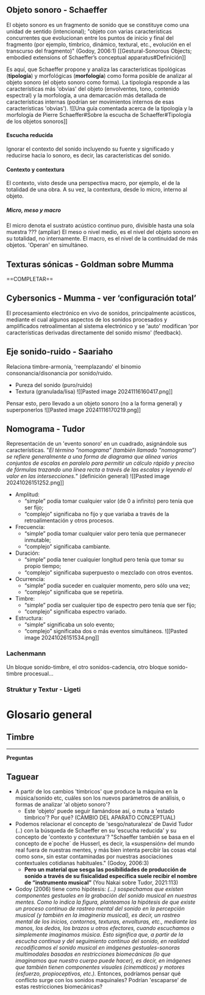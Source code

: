 ## Objeto sonoro - Schaeffer
El objeto sonoro es un fragmento de sonido que se constituye como una unidad de sentido (intencional); "objeto con varias características concurrentes que evolucionan entre los puntos de inicio y final del fragmento (por ejemplo, tímbrico, dinámico, textural, etc., evolución en el transcurso del fragmento)" (Godoy, 2006:1)
[[Gestural-Sonorous Objects; embodied extensions of Schaeffer’s conceptual apparatus#Definición]]

Es aquí, que Schaeffer propone y analiza las características tipológicas (**tipología**) y morfológicas (**morfología**) como forma posible de analizar al objeto sonoro (el objeto sonoro como forma). La tipología responde a las características más 'obvias' del objeto (envolventes, tono, contenido espectral) y la morfología, a una demarcación más detallada de características internas (podrían ser movimientos internos de esas características 'obvias').
![[Una guía comentada acerca de la tipología y la morfología de Pierre Schaeffer#Sobre la escucha de Schaeffer#Tipología de los objetos sonoros]]
#### Escucha reducida
Ignorar el contexto del sonido incluyendo su fuente y significado y reducirse hacia lo sonoro, es decir, las características del sonido.
#### Contexto y contextura
El contexto, visto desde una perspectiva macro, por ejemplo, el de la totalidad de una obra. A su vez, la contextura, desde lo micro, interno al objeto.
##### Micro, meso y macro
El micro denota el sustrato acústico continuo puro, divisible hasta una sola muestra ??? (ampliar)
El meso o nivel medio, es el nivel del objeto sonoro en su totalidad, no internamente.
El macro, es el nivel de la continuidad de más objetos.
'Operan' en simultáneo.

## Texturas sónicas - Goldman sobre Mumma
==COMPLETAR==

## Cybersonics - Mumma - ver ‘configuración total’
El procesamiento electrónico en vivo de sonidos, principalmente acústicos, mediante el cual algunos aspectos de los sonidos procesados y amplificados retroalimentan al sistema electrónico y se 'auto' modifican ‘por características derivadas directamente del sonido mismo' (feedback).
## Eje sonido-ruido - Saariaho
Relaciona timbre-armonía, 'reemplazando' el binomio consonancia/disonancia por sonido/ruido.
- Pureza del sonido (puro/ruido)
- Textura (granulada/lisa)
![[Pasted image 20241116160417.png]]

Pensar esto, pero llevado a un objeto sonoro (no a la forma general) y superponerlos
![[Pasted image 20241116170219.png]]
## Nomograma - Tudor
Representación de un 'evento sonoro' en un cuadrado, asignándole sus características.
"*El término “nomograma” (también llamado “nomograma”) se refiere generalmente a una forma de diagrama que alinea varios conjuntos de escalas en paralelo para permitir un cálculo rápido y preciso de fórmulas trazando una línea recta a través de las escalas y leyendo el valor en las intersecciones.*" (definición general)
![[Pasted image 20241026151252.png]]
- Amplitud: 
	- “simple” podía tomar cualquier valor (de 0 a infinito) pero tenía que ser fijo; 
	- “complejo” significaba no fijo y que variaba a través de la retroalimentación y otros procesos. 
- Frecuencia: 
	- “simple” podía tomar cualquier valor pero tenía que permanecer inmutable; 
	- “complejo” significaba cambiante. 
- Duración: 
	- “simple” podía tener cualquier longitud pero tenía que tomar su propio tiempo; 
	- “complejo” significaba superpuesto o mezclado con otros eventos. 
- Ocurrencia: 
	- “simple” podía suceder en cualquier momento, pero sólo una vez; 
	- “complejo” significaba que se repetiría. 
- Timbre: 
	- “simple” podía ser cualquier tipo de espectro pero tenía que ser fijo; 
	- “complejo” significaba espectro variado. 
- Estructura: 
	- “simple” significaba un solo evento; 
	- “complejo” significaba dos o más eventos simultáneos. 
![[Pasted image 20241026151534.png]]
### Lachenmann 
Un bloque sonido-timbre, el otro sonidos-cadencia, otro bloque sonido-timbre procesual…
### Struktur y Textur - Ligeti


# Glosario general

## Timbre



---

**Preguntas**

## Taguear
- A partir de los cambios 'tímbricos' que produce la máquina en la música/sonido etc, cuáles son los nuevos parámetros de análisis, o formas de analizar 'al objeto sonoro'?
	- Este 'objeto' puede seguir llamándose así, o muta a 'estado tímbrico'? Por qué? (CAMBIO DEL APARATO CONCEPTUAL)
- Podemos relacionar el concepto de 'sesgo/naturaleza' de David Tudor (..) con la búsqueda de Schaeffer en su 'escucha reducida' y su concepto de 'contexto y contextura'? "Schaeffer también se basa en el concepto de e´poche´ de Husserl, es decir, la «suspensión» del mundo real fuera de nuestras mentes, y más bien intenta percibir las cosas «tal como son», sin estar contaminadas por nuestras asociaciones contextuales cotidianas habituales." (Godoy, 2006:3)
	- **Pero un material que sesga las posibilidades de producción de sonido a través de su fisicalidad específica suele recibir el nombre de “instrumento musical”** (You Nakai sobre Tudor, 2021:113)
- Godoy (2006) tiene como hipótesis: *(...) sospechamos que existen componentes gestuales en la grabación del sonido musical en nuestras mentes. Como lo indica la figura, planteamos la hipótesis de que existe un proceso continuo de rastreo mental del sonido en la percepción musical (y también en la imaginería musical), es decir, un rastreo mental de los inicios, contornos, texturas, envolturas, etc., mediante las manos, los dedos, los brazos u otros efectores, cuando escuchamos o simplemente imaginamos música. Esto significa que, a partir de la escucha continua y del seguimiento continuo del sonido, en realidad recodificamos el sonido musical en imágenes gestuales-sonoras multimodales basadas en restricciones biomecánicas (lo que imaginamos que nuestro cuerpo puede hacer), es decir, en imágenes que también tienen componentes visuales (cinemáticos) y motores (esfuerzo, propioceptivos, etc.).* Entonces, podríamos pensar qué conflicto surge con los sonidos maquinales? Podrían 'escaparse' de estas restricciones biomecánicas?